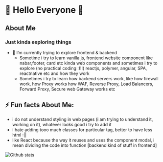 # 👋 Hello Everyone 👋

## About Me

### Just kinda exploring things

- 🔭 I’m currently trying to explore frontend & backend
  - Sometime i try to learn vanilla js, frontend website component like nabar,footer, card etc kinda web components and sometimes i try to explore (no practical coding :)!!) reactjs, polymer, angular, SPA, reactnative etc and how they work
  - Sometimes i try to learn how backend servers work, like how firewall work, how Proxy works how WAF, Reverse Proxy, Load Balancers, Forward Proxy, Secure web Gateway works etc

## ⚡ Fun facts About Me: 
  - i do not understand styling in web pages (i am trying to understand it, working on it), whatever looks good i try to add it
  - i hate adding tooo much classes for particular tag, better to have less html :||
  - like React because the way it reuses and uses the component modal, i mean dividing the code into function [backend kind of stuff in frontend]

![Github stats](https://github-readme-stats.vercel.app/api?username=Asharry97)

